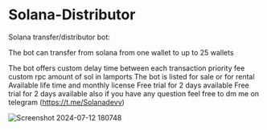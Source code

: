 # Solana-Distributor

Solana transfer/distributor bot:

The bot can transfer from solana from one wallet to up to 25 wallets 

The bot offers custom delay time between each transaction
priority fee
custom rpc
amount of sol in lamports
The bot is listed for sale or for rental Available life time and monthly license Free trial for 2 days available
Free trial for 2 days available also
if you have any question feel free to dm me on telegram (https://t.me/Solanadevv)





























![Screenshot 2024-07-12 180748](https://github.com/user-attachments/assets/0e50a2f5-c2a7-4f75-b444-3fd0ff812f62)
